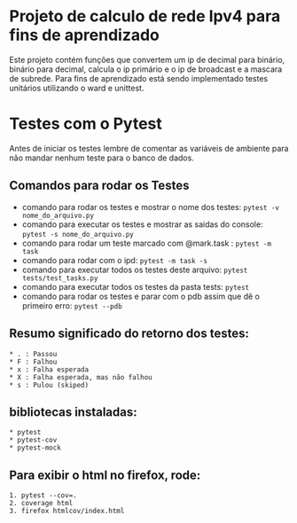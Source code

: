 # Projeto de calculo de rede Ipv4 para fins de aprendizado

Este projeto contém funções que convertem um ip de decimal para binário, binário para decimal, calcula
o ip primário e o ip de broadcast e a mascara de subrede. Para fins de aprendizado está sendo implementado
testes unitários utilizando o ward e unittest.


# Testes com o Pytest

Antes de iniciar os testes lembre de comentar as variáveis de ambiente para não
mandar nenhum teste para o banco de dados.

## Comandos para rodar os Testes

* comando para rodar os testes e mostrar o nome dos testes:
      ```
      pytest -v nome_do_arquivo.py
      ```
* comando para executar os testes e mostrar as saidas do console:
      ```
      pytest -s nome_do_arquivo.py
      ```
* comando para rodar um teste marcado com @mark.task :
      ```
      pytest -m task
      ```
* comando para rodar com o ipd:
      ```
      pytest -m task -s
      ```
* comando para executar todos os testes deste arquivo:
      ```
      pytest tests/test_tasks.py
      ```
* comando para executar todos os testes da pasta tests:
      ```
      pytest
      ```
* comando para rodar os testes e parar com o pdb assim que dê o primeiro erro:
      ```
      pytest --pdb
        ```



## Resumo significado do retorno dos testes:

    * . : Passou
    * F : Falhou
    * x : Falha esperada
    * X : Falha esperada, mas não falhou
    * s : Pulou (skiped)





## bibliotecas instaladas:
    * pytest
    * pytest-cov
    * pytest-mock

## Para exibir o html no firefox, rode:

    1. pytest --cov=.
    2. coverage html
    3. firefox htmlcov/index.html
